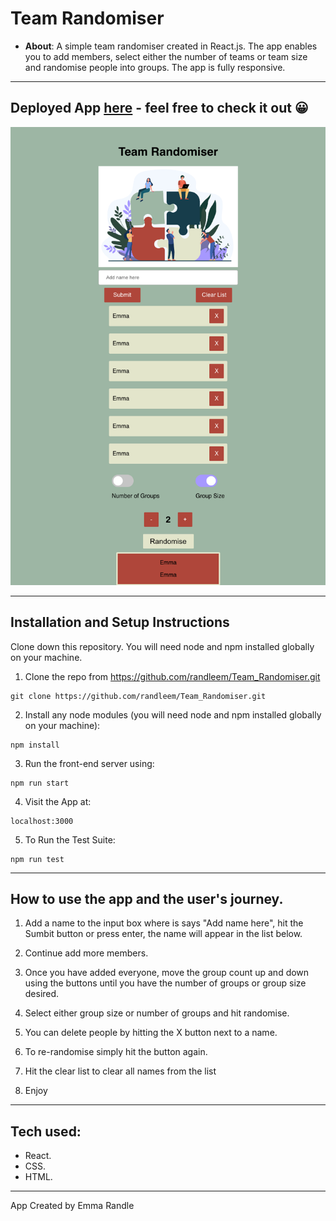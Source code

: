 # Team Randomiser

- **About**: A simple team randomiser created in React.js. The app enables you to add members, select either the number of teams or team size and randomise people into groups. The app is fully responsive.
---

## Deployed App [here](https://reflectjournal.netlify.app/) - feel free to check it out 😀

![randomiser app screenshot](./randomiser.png)

---

## **Installation and Setup Instructions**

Clone down this repository. You will need node and npm installed globally on your machine.

1. Clone the repo from https://github.com/randleem/Team_Randomiser.git

```
git clone https://github.com/randleem/Team_Randomiser.git
```

2. Install any node modules (you will need node and npm installed globally on your machine):

```
npm install
```

3. Run the front-end server using:

```
npm run start
```

4. Visit the App at:

```
localhost:3000
```

5. To Run the Test Suite:

```
npm run test
```

---

## How to use the app and the user's journey.

1. Add a name to the input box where is says "Add name here", hit the Sumbit button or press enter, the name will appear in the list below.

2. Continue add more members.

3. Once you have added everyone, move the group count up and down using the buttons until you have the number of groups or group size desired.

4. Select either group size or number of groups and hit randomise.

5. You can delete people by hitting the X button next to a name.

6. To re-randomise simply hit the button again.

7. Hit the clear list to clear all names from the list

8. Enjoy

---

## Tech used:

- React.
- CSS.
- HTML.

---

App Created by Emma Randle
